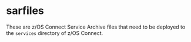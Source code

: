 # sarfiles

These are z/OS Connect Service Archive files that need to be deployed to the `services` directory of z/OS Connect.